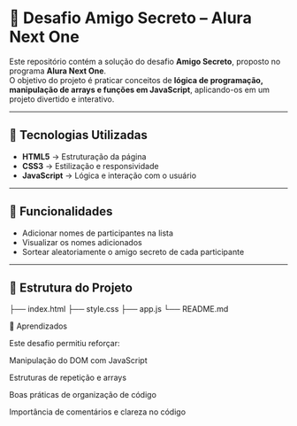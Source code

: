 # 🎁 Desafio Amigo Secreto – Alura Next One  

Este repositório contém a solução do desafio **Amigo Secreto**, proposto no programa **Alura Next One**.  
O objetivo do projeto é praticar conceitos de **lógica de programação, manipulação de arrays e funções em JavaScript**, aplicando-os em um projeto divertido e interativo.  

---

## 🚀 Tecnologias Utilizadas  
- **HTML5** → Estruturação da página  
- **CSS3** → Estilização e responsividade  
- **JavaScript** → Lógica e interação com o usuário  

---

## 🎯 Funcionalidades  
- Adicionar nomes de participantes na lista  
- Visualizar os nomes adicionados  
- Sortear aleatoriamente o amigo secreto de cada participante  

---

## 📂 Estrutura do Projeto  

├── index.html
├── style.css
├── app.js
└── README.md

📖 Aprendizados

Este desafio permitiu reforçar:

Manipulação do DOM com JavaScript

Estruturas de repetição e arrays

Boas práticas de organização de código

Importância de comentários e clareza no código
